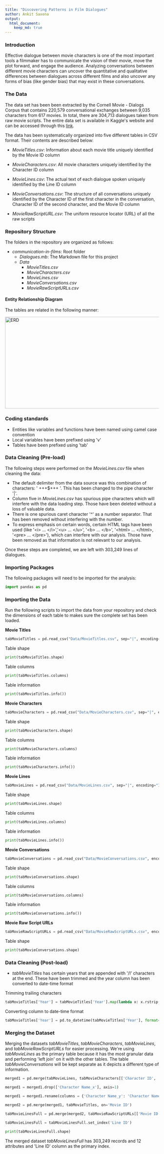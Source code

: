 ```yaml
---
title: "Discovering Patterns in Film Dialogues"
author: Ankit Saxena
output:
  html_document:
    keep_md: true
---
```


### Introduction

Effective dialogue between movie characters is one of the most important tools a filmmaker has to communicate the vision of their movie, move the plot forward, and engage the audience. Analyzing conversations between different movie characters can uncover the quantitative and qualitative differences between dialogues across different films and also uncover any forms of bias (like gender bias) that may exist in these conversations.

### The Data

The data set has been been extracted by the Cornell Movie - Dialogs Corpus that contains 220,579 conversational exchanges between 9,035 characters from 617 movies. In total, there are 304,713 dialogues taken from raw movie scripts. The entire data set is available in Kaggle's website and can be accessed through this [link](https://www.kaggle.com/rajathmc/cornell-moviedialog-corpus).

The data has been systematically organized into five different tables in CSV format. Their contents are described below:

* _MovieTitles.csv_: Information about each movie title uniquely identified by the Movie ID column

* _MovieCharacters.csv_: All movie characters uniquely identified by the Character ID column

* _MovieLines.csv_: The actual text of each dialogue spoken uniquely identified by the Line ID column

* _MovieConversations.csv_: The structure of all conversations uniquely identified by the Character ID of the first character in the conversation, Character ID of the second character, and the Movie ID column

* _MovieRawScriptURL.csv_: The uniform resource locator (URL) of all the raw scripts

### Repository Structure

The folders in the repository are organized as follows:

* _communication-in-films_: Root folder
  + _Dialogues.mb_: The Markdown file for this project
  + _Data_
    + _MovieTitles.csv_
    + _MovieCharacters.csv_
    + _MovieLines.csv_
    + _MovieConversations.csv_
    + _MovieRawScriptURLs.csv_

#### Entity Relationship Diagram

The tables are related in the following manner:

<img src="Assets/ERD.png"
     alt="ERD"
     style="width: 800px; height: 300px;" />

### Coding standards

* Entities like variables and functions have been named using camel case convention
* Local variables have been prefixed using 'v'
* Tables have been prefixed using 'tab'

### Data Cleaning (Pre-load)

The following steps were performed on the _MovieLines.csv_ file when cleaning the data:
* The default delimiter from the data source was this combination of characters: ' +++$+++ '. This has been changed to the pipe character '|'.
* Column five in _MovieLines.csv_ has spurious pipe characters which will interfere with the data loading step. Those have been deleted without a loss of valuable data.
* There is one spurious caret character '^' as a number separator. That has been removed without interfering with the number.
* To express emphasis on certain words, certain HTML tags have been used (like '\<i\> ... \</i\>','\<u\> ... \</u\>', '\<b\> ... \</b\>', '\<html\> ... \</html\>, '\<pre\> ... \</pre\>'), which can interfere with our analysis. Those have been removed as that information is not relevant to our analysis.

Once these steps are completed, we are left with 303,249 lines of dialogues.

### Importing Packages

The following packages will need to be imported for the analysis:

```python
import pandas as pd
```

### Importing the Data

Run the following scripts to import the data from your repository and check the dimensions of each table to makes sure the complete set has been loaded.

__Movie Titles__

```python
tabMovieTitles = pd.read_csv("Data/MovieTitles.csv", sep="|", encoding="ISO-8859-1", header=None, names=["Movie ID", "Movie Title", "Year", "IMDb Rating", "IMDb Votes", "Genres"])
```

Table shape
```python
print(tabMovieTitles.shape)
```

Table columns
```python
print(tabMovieTitles.columns)
```

Table information
```python
print(tabMovieTitles.info())
```

__Movie Characters__

```python
tabMovieCharacters = pd.read_csv("Data/MovieCharacters.csv", sep="|", encoding="ISO-8859-1", header=None, names=["Character ID", "Character Name", "Movie ID", "Movie Title", "Gender", "Position"])
```

Table shape
```python
print(tabMovieCharacters.shape)
```

Table columns
```python
print(tabMovieCharacters.columns)
```

Table information
```python
print(tabMovieCharacters.info())
```

__Movie Lines__

```python
tabMovieLines = pd.read_csv("Data/MovieLines.csv", sep="|", encoding="ISO-8859-1", header=None, names=["Line ID", "Character ID", "Movie ID", "Character Name", "Dialogue"])
```

Table shape
```python
print(tabMovieLines.shape)
```

Table columns
```python
print(tabMovieLines.columns)
```

Table information
```python
print(tabMovieLines.info())
```

__Movie Conversations__

```python
tabMovieConversations = pd.read_csv("Data/MovieConversations.csv", encoding="ISO-8859-1", sep="|", header=None, names=["ID First", "ID Second", "Movie ID", "Conversation"])
```

Table shape
```python
print(tabMovieConversations.shape)
```

Table columns
```python
print(tabMovieConversations.columns)
```

Table information
```python
print(tabMovieConversations.info())
```

__Movie Raw Script URLs__

```python
tabMovieRawScriptURLs = pd.read_csv("Data/MovieRawScriptURLs.csv", encoding="ISO-8859-1", sep="|", header=None, names=["Movie ID", "Movie Title", "Raw Script URL"])
```

Table shape
```python
print(tabMovieConversations.shape)
```

### Data Cleaning (Post-load)

* _tabMovieTitles_ has certain years that are appended with '/I' characters at the end. These have been trimmed and the year column has been converted to date-time format

Trimming trailing characters
```python
tabMovieTitles['Year'] = tabMovieTitles['Year'].map(lambda x: x.rstrip('/I'))
```

Converting column to date-time format
```python
tabMovieTitles['Year'] = pd.to_datetime(tabMovieTitles['Year'], format='%Y')
```

### Merging the Dataset

Merging the datasets _tabMovieTitles_, _tabMovieCharacters_, _tabMovieLines_, and _tabMovieRawScriptURLs_ for easier processing. We're using _tabMovieLines_ as the primary table because it has the most granular data and performing 'left join' on it with the other tables. The table _tabMovieConversations_ will be kept separate as it depicts a different type of information.

```python
merged1 = pd.merge(tabMovieLines, tabMovieCharacters[['Character ID', 'Character Name', 'Gender', 'Position']], on='Character ID')

merged1 = merged1.drop(['Character Name_x'], axis=1)

merged1 = merged1.rename(columns = {'Character Name_y': 'Character Name'})

merged2 = pd.merge(merged1, tabMovieTitles, on='Movie ID')

tabMovieLinesFull = pd.merge(merged2, tabMovieRawScriptURLs[['Movie ID', 'Raw Script URL']], on='Movie ID')

tabMovieLinesFull = tabMovieLinesFull.set_index('Line ID')

print(tabMovieLinesFull.shape)
```
The merged dataset _tabMovieLinesFull_ has 303,249 records and 12 attributes and 'Line ID' column as the primary index.
